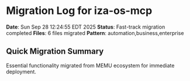 # Migration Log for iza-os-mcp

**Date**: Sun Sep 28 12:24:55 EDT 2025
**Status**: Fast-track migration completed
**Files**:        6 files migrated
**Pattern**: automation,business,enterprise

## Quick Migration Summary
Essential functionality migrated from MEMU ecosystem for immediate deployment.
